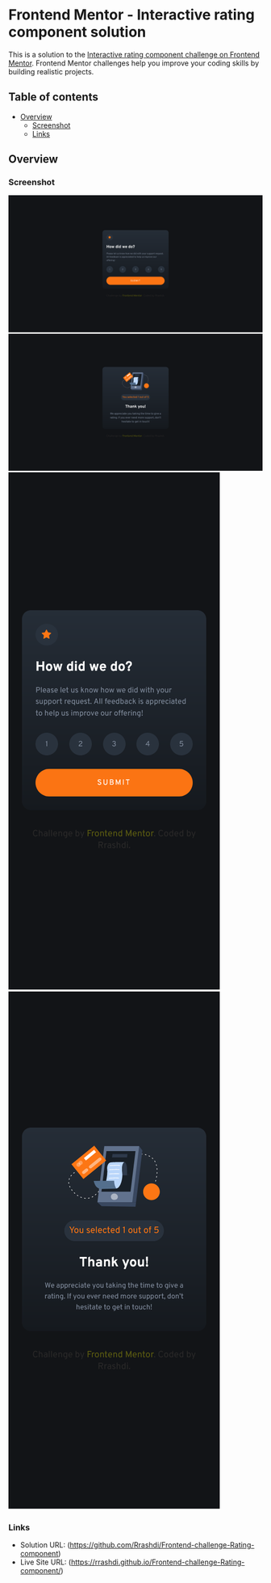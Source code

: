 # Frontend Mentor - Interactive rating component solution

This is a solution to the [Interactive rating component challenge on Frontend Mentor](https://www.frontendmentor.io/challenges/interactive-rating-component-koxpeBUmI). Frontend Mentor challenges help you improve your coding skills by building realistic projects. 

## Table of contents

- [Overview](#overview)
  - [Screenshot](#screenshot)
  - [Links](#links)

## Overview

### Screenshot

![Desktop screenShot-1](./images/Screenshot-desktop-ratings.png)
![Desktop screenShot-2](./images/Screenshot-desktop-thankYou.png)
![Mobile screenShot-1](./images/Screenshot-mobile-ratings.png)
![Mobile screenShot-2](./images/Screenshot-mobile-thankYou.png)

### Links

- Solution URL: (https://github.com/Rrashdi/Frontend-challenge-Rating-component)
- Live Site URL: (https://rrashdi.github.io/Frontend-challenge-Rating-component/)

